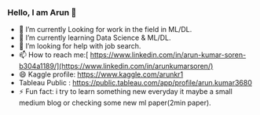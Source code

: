 ### Hello, I am Arun  👋

- 🔭 I’m currently Looking for work in the field in ML/DL.  
- 🌱 I’m currently learning Data Science & ML/DL.
- 🤔 I’m looking for help with job search.
- 📫 How to reach me:[ https://www.linkedin.com/in/arun-kumar-soren-b304a1189/](https://www.linkedin.com/in/arunkumarsoren/)
- 😄 Kaggle profile: https://www.kaggle.com/arunkr1
- Tableau Public : https://public.tableau.com/app/profile/arun.kumar3680
- ⚡ Fun fact: i try to learn something new everyday it maybe a small medium blog or checking some new ml paper(2min paper).






